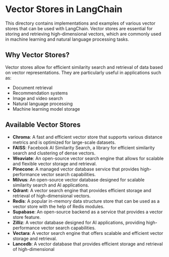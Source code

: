 # Vector Stores in LangChain
This directory contains implementations and examples of various vector stores that can be used with LangChain. Vector stores are essential for storing and retrieving high-dimensional vectors, which are commonly used in machine learning and natural language processing tasks.

## Why Vector Stores?
Vector stores allow for efficient similarity search and retrieval of data based on vector representations. They are particularly useful in applications such as:
- Document retrieval
- Recommendation systems
- Image and video search
- Natural language processing
- Machine learning model storage


## Available Vector Stores
- **Chroma**: A fast and efficient vector store that supports various distance metrics and is optimized for large-scale datasets.
- **FAISS**: Facebook AI Similarity Search, a library for efficient similarity search and clustering of dense vectors.
- **Weaviate**: An open-source vector search engine that allows for scalable and flexible vector storage and retrieval.
- **Pinecone**: A managed vector database service that provides high-performance vector search capabilities.
- **Milvus**: An open-source vector database designed for scalable similarity search and AI applications.
- **Qdrant**: A vector search engine that provides efficient storage and retrieval of high-dimensional vectors.
- **Redis**: A popular in-memory data structure store that can be used as a vector store with the help of Redis modules.
- **Supabase**: An open-source backend as a service that provides a vector store feature.
- **Zilliz**: A vector database designed for AI applications, providing high-performance vector search capabilities.
- **Vectara**: A vector search engine that offers scalable and efficient vector storage and retrieval.
- **Lancedb**: A vector database that provides efficient storage and retrieval of high-dimensional